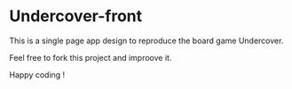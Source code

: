# Undercover-front

This is a single page app design to reproduce the board game Undercover.

Feel free to fork this project and improove it.

Happy coding !
